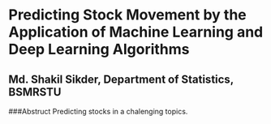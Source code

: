 # Predicting Stock Movement by the Application of Machine Learning and Deep Learning Algorithms
## Md. Shakil Sikder, Department of Statistics, BSMRSTU

###Abstruct
Predicting stocks in a chalenging topics.
